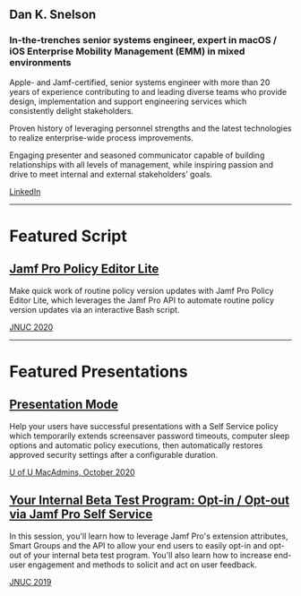 ## Dan K. Snelson
### In-the-trenches senior systems engineer, expert in macOS / iOS Enterprise Mobility Management (EMM) in mixed environments

Apple- and Jamf-certified, senior systems engineer with more than 20 years of experience contributing to and leading diverse teams who provide design, implementation and support engineering services which consistently delight stakeholders.

Proven history of leveraging personnel strengths and the latest technologies to realize enterprise-wide process improvements.

Engaging presenter and seasoned communicator capable of building relationships with all levels of management, while inspiring passion and drive to meet internal and external stakeholders’ goals.

[LinkedIn](https://www.linkedin.com/in/danksnelson/)

---

# Featured Script
## [Jamf Pro Policy Editor Lite](https://github.com/dan-snelson/Jamf-Pro-Policy-Editor-Lite)

Make quick work of routine policy version updates with Jamf Pro Policy Editor Lite, which leverages the Jamf Pro API to automate routine policy version updates via an interactive Bash script.

[JNUC 2020](https://youtu.be/YB9hYTMapG0)

---

# Featured Presentations
## [Presentation Mode](https://github.com/dan-snelson/Presentation-Mode#presentations)

Help your users have successful presentations with a Self Service policy which temporarily extends screensaver password timeouts, computer sleep options and automatic policy executions, then automatically restores approved security settings after a configurable duration.

[U of U MacAdmins, October 2020](https://stream.lib.utah.edu/index.php?c=details&id=13383)



## [Your Internal Beta Test Program: Opt-in / Opt-out via Jamf Pro Self Service](https://github.com/dan-snelson/Internal-Beta-Test-Program)

In this session, you'll learn how to leverage Jamf Pro's extension attributes, Smart Groups and the API to allow your end users to easily opt-in and opt-out of your internal beta test program. You'll also learn how to increase end-user engagement and methods to solicit and act on user feedback.

[JNUC 2019](https://youtu.be/AhYPVvO7LwM)
